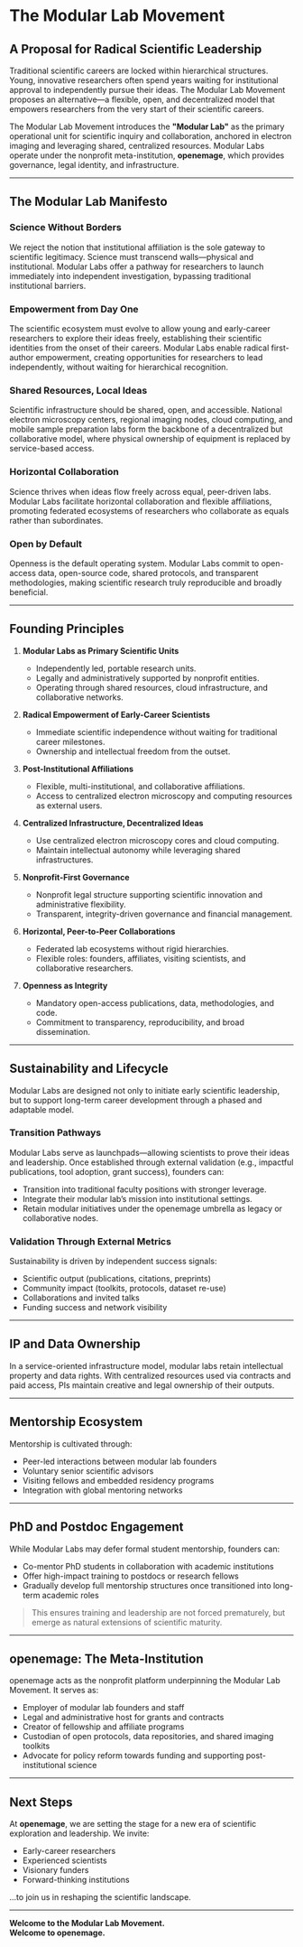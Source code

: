# The Modular Lab Movement

## A Proposal for Radical Scientific Leadership

Traditional scientific careers are locked within hierarchical structures. Young, innovative researchers often spend years waiting for institutional approval to independently pursue their ideas. The Modular Lab Movement proposes an alternative—a flexible, open, and decentralized model that empowers researchers from the very start of their scientific careers.

The Modular Lab Movement introduces the **"Modular Lab"** as the primary operational unit for scientific inquiry and collaboration, anchored in electron imaging and leveraging shared, centralized resources. Modular Labs operate under the nonprofit meta-institution, **openemage**, which provides governance, legal identity, and infrastructure.

---

## The Modular Lab Manifesto

### Science Without Borders

We reject the notion that institutional affiliation is the sole gateway to scientific legitimacy. Science must transcend walls—physical and institutional. Modular Labs offer a pathway for researchers to launch immediately into independent investigation, bypassing traditional institutional barriers.

### Empowerment from Day One

The scientific ecosystem must evolve to allow young and early-career researchers to explore their ideas freely, establishing their scientific identities from the onset of their careers. Modular Labs enable radical first-author empowerment, creating opportunities for researchers to lead independently, without waiting for hierarchical recognition.

### Shared Resources, Local Ideas

Scientific infrastructure should be shared, open, and accessible. National electron microscopy centers, regional imaging nodes, cloud computing, and mobile sample preparation labs form the backbone of a decentralized but collaborative model, where physical ownership of equipment is replaced by service-based access.

### Horizontal Collaboration

Science thrives when ideas flow freely across equal, peer-driven labs. Modular Labs facilitate horizontal collaboration and flexible affiliations, promoting federated ecosystems of researchers who collaborate as equals rather than subordinates.

### Open by Default

Openness is the default operating system. Modular Labs commit to open-access data, open-source code, shared protocols, and transparent methodologies, making scientific research truly reproducible and broadly beneficial.

---

## Founding Principles

1. **Modular Labs as Primary Scientific Units**  
   - Independently led, portable research units.  
   - Legally and administratively supported by nonprofit entities.  
   - Operating through shared resources, cloud infrastructure, and collaborative networks.

2. **Radical Empowerment of Early-Career Scientists**  
   - Immediate scientific independence without waiting for traditional career milestones.  
   - Ownership and intellectual freedom from the outset.

3. **Post-Institutional Affiliations**  
   - Flexible, multi-institutional, and collaborative affiliations.  
   - Access to centralized electron microscopy and computing resources as external users.

4. **Centralized Infrastructure, Decentralized Ideas**  
   - Use centralized electron microscopy cores and cloud computing.  
   - Maintain intellectual autonomy while leveraging shared infrastructures.

5. **Nonprofit-First Governance**  
   - Nonprofit legal structure supporting scientific innovation and administrative flexibility.  
   - Transparent, integrity-driven governance and financial management.

6. **Horizontal, Peer-to-Peer Collaborations**  
   - Federated lab ecosystems without rigid hierarchies.  
   - Flexible roles: founders, affiliates, visiting scientists, and collaborative researchers.

7. **Openness as Integrity**  
   - Mandatory open-access publications, data, methodologies, and code.  
   - Commitment to transparency, reproducibility, and broad dissemination.

---

## Sustainability and Lifecycle

Modular Labs are designed not only to initiate early scientific leadership, but to support long-term career development through a phased and adaptable model.

### Transition Pathways

Modular Labs serve as launchpads—allowing scientists to prove their ideas and leadership. Once established through external validation (e.g., impactful publications, tool adoption, grant success), founders can:

- Transition into traditional faculty positions with stronger leverage.  
- Integrate their modular lab’s mission into institutional settings.  
- Retain modular initiatives under the openemage umbrella as legacy or collaborative nodes.

### Validation Through External Metrics

Sustainability is driven by independent success signals:

- Scientific output (publications, citations, preprints)  
- Community impact (toolkits, protocols, dataset re-use)  
- Collaborations and invited talks  
- Funding success and network visibility

---

## IP and Data Ownership

In a service-oriented infrastructure model, modular labs retain intellectual property and data rights. With centralized resources used via contracts and paid access, PIs maintain creative and legal ownership of their outputs.

---

## Mentorship Ecosystem

Mentorship is cultivated through:

- Peer-led interactions between modular lab founders  
- Voluntary senior scientific advisors  
- Visiting fellows and embedded residency programs  
- Integration with global mentoring networks

---

## PhD and Postdoc Engagement

While Modular Labs may defer formal student mentorship, founders can:

- Co-mentor PhD students in collaboration with academic institutions  
- Offer high-impact training to postdocs or research fellows  
- Gradually develop full mentorship structures once transitioned into long-term academic roles

> This ensures training and leadership are not forced prematurely, but emerge as natural extensions of scientific maturity.

---

## openemage: The Meta-Institution

openemage acts as the nonprofit platform underpinning the Modular Lab Movement. It serves as:

- Employer of modular lab founders and staff  
- Legal and administrative host for grants and contracts  
- Creator of fellowship and affiliate programs  
- Custodian of open protocols, data repositories, and shared imaging toolkits  
- Advocate for policy reform towards funding and supporting post-institutional science

---

## Next Steps

At **openemage**, we are setting the stage for a new era of scientific exploration and leadership. We invite:

- Early-career researchers  
- Experienced scientists  
- Visionary funders  
- Forward-thinking institutions  

...to join us in reshaping the scientific landscape.

---

**Welcome to the Modular Lab Movement.**  
**Welcome to openemage.**
